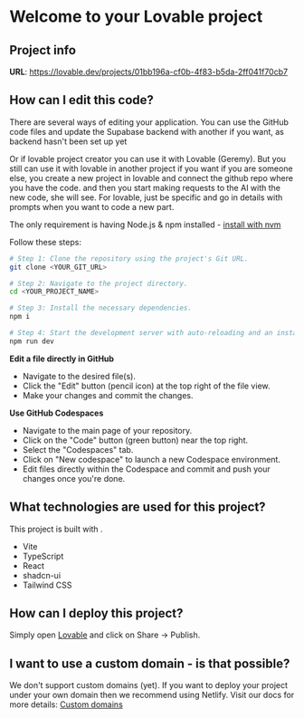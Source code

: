 # Welcome to your Lovable project

## Project info

**URL**: https://lovable.dev/projects/01bb196a-cf0b-4f83-b5da-2ff041f70cb7

## How can I edit this code?

There are several ways of editing your application.
You can use the GitHub code files and update the Supabase backend with another if you want, as backend hasn't been set up yet

Or if lovable project creator you can use it with Lovable (Geremy). But you still can use it with lovable in another project if you want if you are someone else, you create a new project in lovable and connect the github repo where you have the code. and then you start making requests to the AI with the new code, she will see. For lovable, just be specific and go in details with prompts when you want to code a new part.




The only requirement is having Node.js & npm installed - [install with nvm](https://github.com/nvm-sh/nvm#installing-and-updating)

Follow these steps:

```sh
# Step 1: Clone the repository using the project's Git URL.
git clone <YOUR_GIT_URL>

# Step 2: Navigate to the project directory.
cd <YOUR_PROJECT_NAME>

# Step 3: Install the necessary dependencies.
npm i

# Step 4: Start the development server with auto-reloading and an instant preview.
npm run dev
```

**Edit a file directly in GitHub**

- Navigate to the desired file(s).
- Click the "Edit" button (pencil icon) at the top right of the file view.
- Make your changes and commit the changes.

**Use GitHub Codespaces**

- Navigate to the main page of your repository.
- Click on the "Code" button (green button) near the top right.
- Select the "Codespaces" tab.
- Click on "New codespace" to launch a new Codespace environment.
- Edit files directly within the Codespace and commit and push your changes once you're done.

## What technologies are used for this project?

This project is built with .

- Vite
- TypeScript
- React
- shadcn-ui
- Tailwind CSS

## How can I deploy this project?

Simply open [Lovable](https://lovable.dev/projects/01bb196a-cf0b-4f83-b5da-2ff041f70cb7) and click on Share -> Publish.

## I want to use a custom domain - is that possible?

We don't support custom domains (yet). If you want to deploy your project under your own domain then we recommend using Netlify. Visit our docs for more details: [Custom domains](https://docs.lovable.dev/tips-tricks/custom-domain/)
